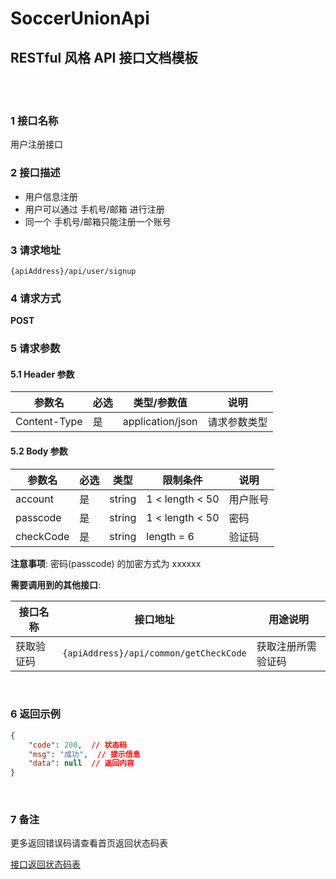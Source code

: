 # SoccerUnionApi

## RESTful 风格 API 接口文档模板  


​    
​    

### 1 接口名称  

用户注册接口    

### 2 接口描述    

- 用户信息注册  
- 用户可以通过 手机号/邮箱 进行注册  
- 同一个 手机号/邮箱只能注册一个账号  

### 3 请求地址  

`{apiAddress}/api/user/signup`  

### 4 请求方式  

**POST**  

### 5 请求参数  

#### 5.1 Header 参数  

| 参数名       | 必选 | 类型/参数值      | 说明         |
| ------------ | ---- | ---------------- | ------------ |
| Content-Type | 是   | application/json | 请求参数类型 |

#### 5.2 Body 参数  

| 参数名    | 必选 | 类型   | 限制条件        | 说明     |
| --------- | ---- | ------ | --------------- | -------- |
| account   | 是   | string | 1 < length < 50 | 用户账号 |
| passcode  | 是   | string | 1 < length < 50 | 密码     |
| checkCode | 是   | string | length = 6      | 验证码   |

**注意事项**: 密码(passcode) 的加密方式为 xxxxxx  

**需要调用到的其他接口**:  

| 接口名称   | 接口地址                               | 用途说明           |
| ---------- | -------------------------------------- | ------------------ |
| 获取验证码 | `{apiAddress}/api/common/getCheckCode` | 获取注册所需验证码 |

​    

### 6 返回示例  

```json
{
    "code": 200,  // 状态码
    "msg": "成功",  // 提示信息
    "data": null  // 返回内容
}
```

​    

### 7 备注  

更多返回错误码请查看首页返回状态码表  

[接口返回状态码表](URL/for/api/responseCode/table)  







